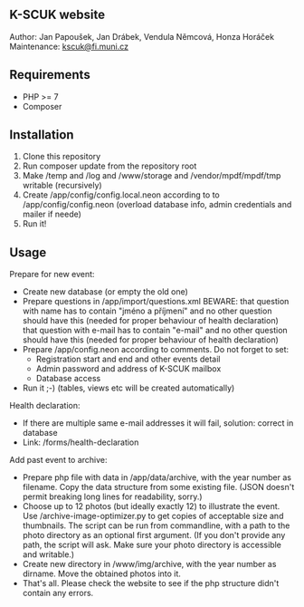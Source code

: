 K-SCUK website
--------------

Author: Jan Papoušek, Jan Drábek, Vendula Němcová, Honza Horáček
Maintenance: <kscuk@fi.muni.cz>

Requirements
------------
 - PHP >= 7
 - Composer

Installation
------------
1. Clone this repository
2. Run composer update from the repository root
3. Make /temp and /log and /www/storage and /vendor/mpdf/mpdf/tmp writable (recursively)
4. Create /app/config/config.local.neon according to to /app/config/config.neon (overload database info, admin credentials and mailer if neede)
5. Run it!

Usage
-----

Prepare for new event:

 - Create new database (or empty the old one)
 - Prepare questions in /app/import/questions.xml
   BEWARE: that question with name has to contain "jméno a příjmení" and no other question should have this (needed for proper behaviour of health declaration)
           that question with e-mail has to contain "e-mail" and no other question should have this (needed for proper behaviour of health declaration)
 - Prepare /app/config.neon according to comments. Do not forget to set:
      - Registration start and end and other events detail
      - Admin password and address of K-SCUK mailbox
      - Database access
 - Run it ;-) (tables, views etc will be created automatically)

Health declaration:

  - If there are multiple same e-mail addresses it will fail, solution: correct in database
  - Link: /forms/health-declaration

Add past event to archive:

  - Prepare php file with data in /app/data/archive, with the year number as filename. Copy the data structure from some existing file. (JSON doesn't permit breaking long lines for readability, sorry.)
  - Choose up to 12 photos (but ideally exactly 12) to illustrate the event. Use /archive-image-optimizer.py to get copies of acceptable size and thumbnails. The script can be run from commandline, with a path to the photo directory as an optional first argument. (If you don't provide any path, the script will ask. Make sure your photo directory is accessible and writable.)
  - Create new directory in /www/img/archive, with the year number as dirname. Move the obtained photos into it.
  - That's all. Please check the website to see if the php structure didn't contain any errors.
